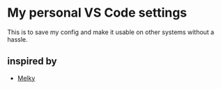 # My personal VS Code settings
This is to save my config and make it usable on other systems without a hassle.

## inspired by
- [Melky](https://www.youtube.com/watch?v=GST8we5uABo)
